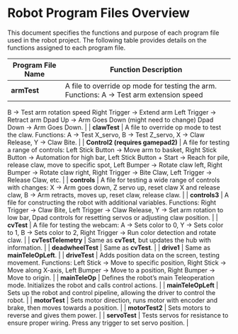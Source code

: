 # Robot Program Files Overview

This document specifies the functions and purpose of each program file used in the robot project. The following table provides details on the functions assigned to each program file.

| **Program File Name**  | **Function Description**                                                                                                                                                                                                                                                                                                                   |
|------------------------|----------------------------------------------------------------------------------------------------------------------------------------------------------------------------------------------------------------------------------------------------------------------------------------------------------------------------------------------------------------------------------------------------|
| **armTest**            | A file to override op mode for testing the arm. Functions: A -> Test arm extension speed 
B -> Test arm rotation speed 
Right Trigger -> Extend arm 
Left Trigger -> Retract arm 
Dpad Up -> Arm Goes Down (might need to change) 
Dpad Down -> Arm Goes Down.                                                                             |
| **clawTest**           | A file to override op mode to test the claw. Functions: A -> Test X_servo, B -> Test Z_servo, X -> Claw Release, Y -> Claw Bite.                                                                                                                                                                                                       |
| **Control2 (requires gamepad2)** | A file for testing a range of controls: Left Stick Button -> Move arm to basket, Right Stick Button -> Automation for high bar, Left Stick Button + Start -> Reach for pile, release claw, move to specific spot, Left Bumper -> Rotate claw left, Right Bumper -> Rotate claw right, Right Trigger -> Bite Claw, Left Trigger -> Release Claw, etc.           |
| **controls**           | A file for testing a wide range of controls with changes: X -> Arm goes down, Z servo up, reset claw X and release claw, B -> Arm retracts, moves up, reset claw, release claw.                                                                                                                                                             |
| **controls3**          | A file for constructing the robot with additional variables. Functions: Right Trigger -> Claw Bite, Left Trigger -> Claw Release, Y -> Set arm rotation to low bar, Dpad controls for resetting servos or adjusting claw position.                                                                                                   |
| **cvTest**             | A file for testing the webcam: A -> Sets color to 0, Y -> Sets color to 1, B -> Sets color to 2, Right Trigger -> Run color detection and rotate claw.                                                                                                                                                                                      |
| **cvTestTelemetry**    | Same as **cvTest**, but updates the hub with information.                                                                                                                                                                                                                                                                               |
| **deadwheelTest**      | Same as **cvTest**.                                                                                                                                                                                                                                                                                                                        |
| **drive1**             | Same as **mainTeleOpLeft**.                                                                                                                                                                                                                                                                                                                |
| **driveTest**          | Adds position data on the screen, testing movement. Functions: Left Stick -> Move to specific position, Right Stick -> Move along X-axis, Left Bumper -> Move to a position, Right Bumper -> Move to origin.                                                                                                                                                                                      |
| **mainTeleOp**         | Defines the robot’s main Teleoperation mode. Initializes the robot and calls control actions.                                                                                                                                                                                     |
| **mainTeleOpLeft**     | Sets up the robot and control pipeline, allowing the driver to control the robot.                                                                                                                                                                                                                                                           |
| **motorTest**          | Sets motor direction, runs motor with encoder and brake, then moves towards a position.                                                                                                                                                                                                                                                     |
| **motorTest2**         | Sets motors to reverse and gives them power.                                                                                                                                                                                                                                                                                             |
| **servoTest**          | Tests servos for resistance to ensure proper wiring. Press any trigger to set servo position.                                                                                                                                                                                                                                                |
